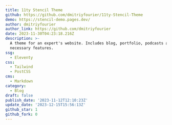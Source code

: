 ```yaml
---
title: 11ty Stencil Theme
github: https://github.com/dmitriyfourier/11ty-Stencil-Theme
demo: https://stencil-demo.pages.dev/
author: dmitriyfourier
author_link: https://github.com/dmitriyfourier
date: 2023-11-30T04:23:18.216Z
description: >-
  A theme for an expert's website. Includes blog, portfolio, podcasts and other
  necessary features.
ssg:
  - Eleventy
css:
  - Tailwind
  - PostCSS
cms:
  - Markdown
category:
  - Blog
draft: false
publish_date: '2023-11-12T12:10:23Z'
update_date: '2023-12-15T15:56:13Z'
github_star: 1
github_fork: 0
---
```

